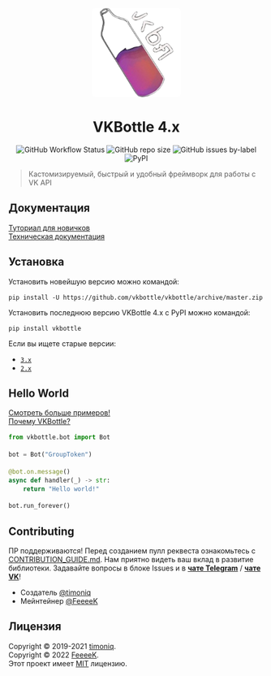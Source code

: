 <p align="center">
  <a href="https://github.com/vkbottle/vkbottle">
    <img src="https://raw.githubusercontent.com/vkbottle/vkbottle/master/docs/logo.svg" width="175px" style="display: inline-block; border-radius: 5px">
  </a>
</p>
<h1 align="center">
  VKBottle 4.x
</h1>
<p align="center">
  <img alt="GitHub Workflow Status" src="https://img.shields.io/github/workflow/status/vkbottle/vkbottle/CI?style=flat-square">
  <img alt="GitHub repo size" src="https://img.shields.io/github/repo-size/vkbottle/vkbottle?style=flat-square">
  <img alt="GitHub issues by-label" src="https://img.shields.io/github/issues/vkbottle/vkbottle/bug?style=flat-square">
  <img alt="PyPI" src="https://img.shields.io/pypi/v/vkbottle?color=green&label=PyPI&style=flat-square">
</p>

> Кастомизируемый, быстрый и удобный фреймворк для работы с VK API

## Документация

[Туториал для новичков](https://vkbottle.readthedocs.io/ru/latest/tutorial/)\
[Техническая документация](https://vkbottle.readthedocs.io/ru/latest)

## Установка

Установить новейшую версию можно командой:

```shell
pip install -U https://github.com/vkbottle/vkbottle/archive/master.zip
```

Установить последнюю версию VKBottle 4.x с PyPI можно командой:

```shell
pip install vkbottle
```

Если вы ищете старые версии:
- [`3.x`](https://github.com/vkbottle/vkbottle/tree/v3.0)
- [`2.x`](https://github.com/vkbottle/vkbottle/tree/v2.0)

## Hello World

[Смотреть больше примеров!](https://github.com/vkbottle/vkbottle/tree/master/examples)\
[Почему VKBottle?](https://github.com/vkbottle/vkbottle/blob/master/docs/why_vkbottle.md)

```python
from vkbottle.bot import Bot

bot = Bot("GroupToken")

@bot.on.message()
async def handler(_) -> str:
    return "Hello world!"

bot.run_forever()
```

## Contributing

ПР поддерживаются! Перед созданием пулл реквеста ознакомьтесь с [CONTRIBUTION_GUIDE.md](CONTRIBUTION_GUIDE.md). Нам приятно видеть ваш вклад в развитие библиотеки. Задавайте вопросы в блоке Issues и в [**чате Telegram**](https://t.me/vkbottle_ru) / [**чате VK**](https://vk.me/join/AJQ1d7fBUBM_800lhEe_AwJj)!

* Создатель [@timoniq](https://github.com/timoniq)
* Мейнтейнер [@FeeeeK](https://github.com/FeeeeK)

## Лицензия

Copyright © 2019-2021 [timoniq](https://github.com/timoniq).\
Copyright © 2022 [FeeeeK](https://github.com/FeeeeK).\
Этот проект имеет [MIT](https://github.com/vkbottle/vkbottle/blob/master/LICENSE) лицензию.
